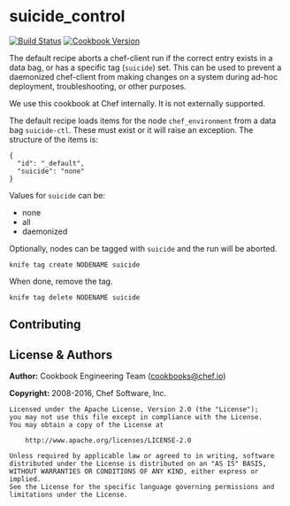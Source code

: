 # suicide_control
[![Build Status](https://travis-ci.org/chef-cookbooks/suicide_control.svg?branch=master)](http://travis-ci.org/chef-cookbooks/suicide_control)
[![Cookbook Version](https://img.shields.io/cookbook/v/suicide_control.svg)](https://supermarket.chef.io/cookbooks/suicide_control)



The default recipe aborts a chef-client run if the correct entry
exists in a data bag, or has a specific tag (`suicide`) set. This can
be used to prevent a daemonized chef-client from making changes on a
system during ad-hoc deployment, troubleshooting, or other purposes.

We use this cookbook at Chef internally. It is not externally
supported.

The default recipe loads items for the node `chef_environment` from a
data bag `suicide-ctl`. These must exist or it will raise an
exception. The structure of the items is:

    {
      "id": "_default",
      "suicide": "none"
    }

Values for `suicide` can be:

* none
* all
* daemonized

Optionally, nodes can be tagged with `suicide` and the run will be
aborted.

    knife tag create NODENAME suicide

When done, remove the tag.

    knife tag delete NODENAME suicide

## Contributing


License & Authors
-----------------

**Author:** Cookbook Engineering Team (<cookbooks@chef.io>)

**Copyright:** 2008-2016, Chef Software, Inc.

```
Licensed under the Apache License, Version 2.0 (the "License");
you may not use this file except in compliance with the License.
You may obtain a copy of the License at

    http://www.apache.org/licenses/LICENSE-2.0

Unless required by applicable law or agreed to in writing, software
distributed under the License is distributed on an "AS IS" BASIS,
WITHOUT WARRANTIES OR CONDITIONS OF ANY KIND, either express or implied.
See the License for the specific language governing permissions and
limitations under the License.
```